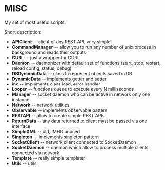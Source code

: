 MISC
====

My set of most useful scripts.


Short description:
 * **APIClient** -- client of any REST API, very simple
 * **CommandManager** -- allow you to run any number of unix process in background and reads their outputs
 * **CURL** -- just a wrapper for CURL
 * **Daemon** -- daemonizer with default set of functions (start, stop, restart, reload config, status, debug)
 * **DBDynamicData** -- class to represent objects saved in DB
 * **DynamicData** -- implements getter and setter
 * **inc** -- implements class load, error handler
 * **Looper** -- functions queue to execute every N milliseconds
 * **Manager** -- socket daemon who can be active in network only one instance
 * **Network** -- network utilities
 * **Observable** -- implements observable pattern
 * **RESTAPI** -- allow to create simple REST APIs
 * **ReturnData** -- any data returned to client myst be passed via one interface
 * **SimpleXML** -- old, IMHO unused
 * **Singleton** -- implements singleton pattern
 * **SocketClient** -- network client connected to SocketDaemon
 * **SocketDaemon** -- daemon which allow to process multiple clients connected via network
 * **Template** -- really simple templater
 * **Utils** -- utils